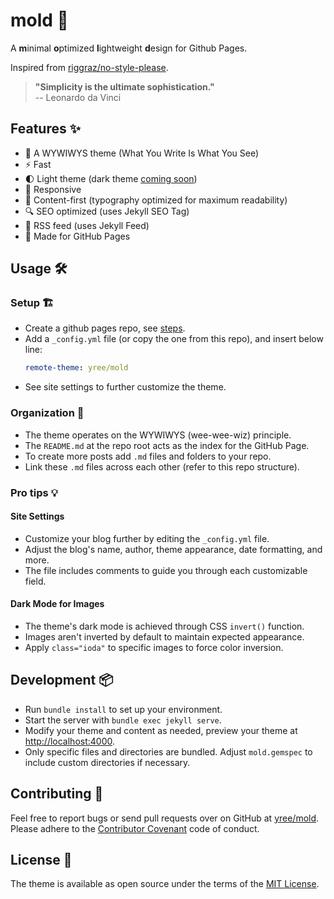 # mold 🍄

A **m**inimal **o**ptimized **l**ightweight **d**esign for Github Pages.

Inspired from [riggraz/no-style-please](https://github.com/riggraz/no-style-please).

> **"Simplicity is the ultimate sophistication."**  
> -- Leonardo da Vinci

## Features ✨
- 👀 A WYWIWYS theme (What You Write Is What You See)
- ⚡️ Fast
- 🌓 Light theme (dark theme [coming soon](https://github.com/yree/mold/issues/7#issuecomment-2056735774))
- 📱 Responsive
- 📖 Content-first (typography optimized for maximum readability)
- 🔍 SEO optimized (uses Jekyll SEO Tag)
- 📰 RSS feed (uses Jekyll Feed)
- 🚀 Made for GitHub Pages

## Usage 🛠️

### Setup 🏗️
- Create a github pages repo, see [steps](https://docs.github.com/en/pages/getting-started-with-github-pages/creating-a-github-pages-site).
- Add a `_config.yml` file (or copy the one from this repo), and insert below line:
    ```yaml
    remote-theme: yree/mold
    ``` 
- See site settings to further customize the theme.

### Organization 📂
- The theme operates on the WYWIWYS (wee-wee-wiz) principle.
- The `README.md` at the repo root acts as the index for the GitHub Page.
- To create more posts add `.md` files and folders to your repo.
- Link these `.md` files across each other (refer to this repo structure).

### Pro tips 💡

#### Site Settings
- Customize your blog further by editing the `_config.yml` file.
- Adjust the blog's name, author, theme appearance, date formatting, and more.
- The file includes comments to guide you through each customizable field.

#### Dark Mode for Images
- The theme's dark mode is achieved through CSS `invert()` function.
- Images aren't inverted by default to maintain expected appearance.
- Apply `class="ioda"` to specific images to force color inversion.

## Development 📦
- Run `bundle install` to set up your environment.
- Start the server with `bundle exec jekyll serve`.
- Modify your theme and content as needed, preview your theme at [http://localhost:4000](http://localhost:4000).
- Only specific files and directories are bundled. Adjust `mold.gemspec` to include custom directories if necessary.


## Contributing 🤝
Feel free to report bugs or send pull requests over on GitHub at [yree/mold](https://github.com/yree/mold). Please adhere to the [Contributor Covenant](http://contributor-covenant.org/) code of conduct.

## License 📃
The theme is available as open source under the terms of the [MIT License](LICENSE).
